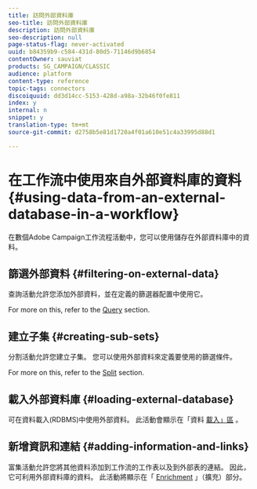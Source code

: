 ```yaml
---
title: 訪問外部資料庫
seo-title: 訪問外部資料庫
description: 訪問外部資料庫
seo-description: null
page-status-flag: never-activated
uuid: b84359b9-c584-431d-80d5-71146d9b6854
contentOwner: sauviat
products: SG_CAMPAIGN/CLASSIC
audience: platform
content-type: reference
topic-tags: connectors
discoiquuid: dd3d14cc-5153-428d-a98a-32b46f0fe811
index: y
internal: n
snippet: y
translation-type: tm+mt
source-git-commit: d2758b5e81d1720a4f01a610e51c4a33995d88d1

---
```



# 在工作流中使用來自外部資料庫的資料 {#using-data-from-an-external-database-in-a-workflow}

在數個Adobe Campaign工作流程活動中，您可以使用儲存在外部資料庫中的資料。

## 篩選外部資料 {#filtering-on-external-data}

查詢活動允許您添加外部資料，並在定義的篩選器配置中使用它。

For more on this, refer to the [Query](../../workflow/using/targeting-data.md#selecting-data) section.

## 建立子集 {#creating-sub-sets}

分割活動允許您建立子集。 您可以使用外部資料來定義要使用的篩選條件。

For more on this, refer to the [Split](../../workflow/using/split.md) section.

## 載入外部資料庫 {#loading-external-database}

可在資料載入(RDBMS)中使用外部資料。 此活動會顯示在「資料 [載入」區](../../workflow/using/data-loading--rdbms-.md) 。

## 新增資訊和連結 {#adding-information-and-links}

富集活動允許您將其他資料添加到工作流的工作表以及到外部表的連結。 因此，它可利用外部資料庫的資料。 此活動將顯示在「 [Enrichment](../../workflow/using/enrichment.md) 」（擴充）部分。

